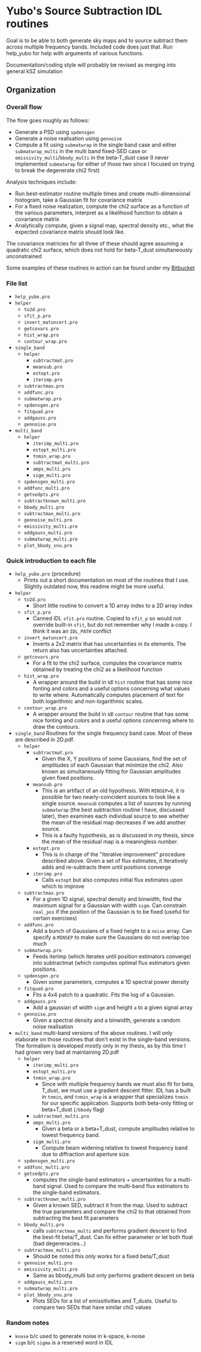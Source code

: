 # Yubo's Source Subtraction IDL routines

Goal is to be able to both generate sky maps and to source subtract them across
multiple frequency bands. Included code does just that. Run help\_yubo for help
with arguments of various functions.

Documentation/coding style will probably be revised as merging into general kSZ
simulation

## Organization

### Overall flow

The flow goes roughly as follows:
- Generate a PSD using `spdensgen`
- Generate a noise realisation using `gennoise`
- Compute a fit using `submatwrap` in the single band case and either `submatwrap_multi` in the multi band fixed-SED case or `emissivity_multi`/`bbody_multi` in the beta-T\_dust case (I never implemented `submatwrap` for either of those two since I focused on trying to break the degenerate chi2 first)

Analysis techniques include:
- Run best-estimator routine multiple times and create multi-dimensional histogram, take a Gaussian fit for covariance matrix
- For a fixed noise realization, compute the chi2 surface as a function of the various parameters, interpret as a likelihood function to obtain a covariance matrix
- Analytically compute, given a signal map, spectral density etc., what the expected covariance matrix should look like.

The covariance matricies for all three of these should agree assuming a quadratic chi2 surface, which does not hold for beta-T\_dust simultaneously unconstrained

Some examples of these routines in action can be found under my [Bitbucket](https://bitbucket.org/yubo56/)

### File list
- `help_yubo.pro`
- `helper`
    - `to2d.pro`
    - `sfit_p.pro`
    - `invert_matuncert.pro`
    - `getcovars.pro`
    - `hist_wrap.pro`
    - `contour_wrap.pro`
- `single_band`
    - `helper`
        - `subtractmat.pro`
        - `meansub.pro`
        - `estopt.pro`
        - `iterimp.pro`
    - `subtractmax.pro`
    - `addfunc.pro`
    - `submatwrap.pro`
    - `spdensgen.pro`
    - `fitquad.pro`
    - `addgauss.pro`
    - `gennoise.pro`
- `multi_band`
    - `helper`
         - `iterimp_multi.pro`
         - `estopt_multi.pro`
         - `tnmin_wrap.pro`
         - `subtractmat_multi.pro`
         - `amps_multi.pro`
         - `sigm_multi.pro`
    - `spdensgen_multi.pro`
    - `addfunc_multi.pro`
    - `getsedpts.pro`
    - `subtractknown_multi.pro`
    - `bbody_multi.pro`
    - `subtractmax_multi.pro`
    - `gennoise_multi.pro`
    - `emissivity_multi.pro`
    - `addgauss_multi.pro`
    - `submatwrap_multi.pro`
    - `plot_bbody_snu.pro`

### Quick introduction to each file
- `help_yubo.pro` (procedure)
    - Prints out a short documentation on most of the routines that I use. Slightly outdated now, this readme might be more useful.
- `helper`
    - `to2d.pro`
        - Short little routine to convert a 1D array index to a 2D array index
    - `sfit_p.pro`
        - Canned IDL `sfit.pro` routine. Copied to `sfit_p` so would not override built-in `sfit`, but do not remember why I made a copy. I think it was an `IDL_PATH` conflict
    - `invert_matuncert.pro`
        - Inverts a 2x2 matrix that has uncertainties in its elements. The return also has uncertainties attached.
    - `getcovars.pro`
        - For a fit to the chi2 surface, computes the covariance matrix obtained by treating the chi2 as a likelihood function
    - `hist_wrap.pro`
        - A wrapper around the build in idl `hist` routine that has some nice fonting and colors and a useful options concerning what values to write where. Automatically computes placement of text for both logarithmic and non-logarithmic scales.
    - `contour_wrap.pro`
        - A wrapper around the build in idl `contour` routine that has some nice fonting and colors and a useful options concerning where to draw the contours.
- `single_band` Routines for the single frequency band case. Most of these are described in 2D.pdf.
    - `helper`
        - `subtractmat.pro`
            - Given the X, Y positions of some Gaussians, find the set of amplitudes of each Gaussian that minimize the chi2. Also known as simultaneously fitting for Gaussian amplitudes given fixed positions.
        - `meansub.pro`
            - This is an artifact of an old hypothesis. With `MINSEP=0`, it is possible for two nearly-coincident sources to look like a single source. `meansub` computes a list of sources by running `submatwrap` (the best subtraction routine I have, discussed later), then examines each individual source to see whether the mean of the residual map decreases if we add another source.
            - This is a faulty hypothesis, as is discussed in my thesis, since the mean of the residual map is a meaningless number.
        - `estopt.pro`
            - This is in charge of the "iterative improvement" procedure described above. Given a set of flux estimates, it iteratively adds and re-subtracts them until positions converge
        - `iterimp.pro`
            - Calls `estopt` but also computes initial flux estimates upon which to improve
    - `subtractmax.pro`
        - For a given 1D signal, spectral density and binwidth, find the maximum signal for a Gaussian with width `sigm`. Can constrain `real_pos` if the position of the Gaussian is to be fixed (useful for certain exercises)
    - `addfunc.pro`
        - Add a bunch of Gaussians of a fixed height to a `noise` array. Can specify a `MINSEP` to make sure the Gaussians do not overlap too much
    - `submatwrap.pro`
        - Feeds iterimp (which iterates until position estimators converge) into subtractmat (which computes optimal flux estimators given positions.
    - `spdensgen.pro`
        - Given some parameters, computes a 1D spectral power density
    - `fitquad.pro`
        - Fits a 4x4 patch to a quadratic. Fits the log of a Gaussian.
    - `addgauss.pro`
        - Add a gaussian of width `sigm` and height `a` to a given signal array
    - `gennoise.pro`
        - Given a spectral density and a binwidth, generate a random noise realisation
- `multi_band` multi-band versions of the above routines. I will only elaborate on those routines that don't exist in the single-band versions. The formalism is developed mostly only in my thesis, as by this time I had grown very bad at maintaining 2D.pdf
    - `helper`
         - `iterimp_multi.pro`
         - `estopt_multi.pro`
         - `tnmin_wrap.pro`
            - Since with multiple frequency bands we must also fit for beta, T\_dust, we must use a gradient descent fitter. IDL has a built in `tnmin`, and `tnmin_wrap` is a wrapper that specializes `tnmin` for our specific application. Supports both beta-only fitting or beta+T\_dust (`/bbody` flag)
         - `subtractmat_multi.pro`
         - `amps_multi.pro`
            - Given a beta or a beta+T\_dust, compute amplitudes relative to lowest frequency band.
         - `sigm_multi.pro`
            - Compute beam widening relative to lowest frequency band due to diffraction and aperture size.
    - `spdensgen_multi.pro`
    - `addfunc_multi.pro`
    - `getsedpts.pro`
        - computes the single-band estimators + uncertainties for a multi-band signal. Used to compare the multi-band flux estimators to the single-band estimators.
    - `subtractknown_multi.pro`
        - Given a known SED, subtract it from the map. Used to subtract the true parameters and compare the chi2 to that obtained from subtracting the best fit parameters
    - `bbody_multi.pro`
        - calls `subtractmax_multi` and performs gradient descent to find the best-fit beta/T\_dust. Can fix either parameter or let both float (bad degeneracies...)
    - `subtractmax_multi.pro`
        - Should be noted this only works for a fixed beta/T\_dust
    - `gennoise_multi.pro`
    - `emissivity_multi.pro`
        - Same as bbody_multi but only performs gradient descent on beta
    - `addgauss_multi.pro`
    - `submatwrap_multi.pro`
    - `plot_bbody_snu.pro`
        - Plots SEDs for a list of emissitivities and T\_dusts. Useful to compare two SEDs that have similar chi2 values

### Random notes
- `knose` b/c used to generate noise in k-space, k-noise
- `sigm` b/c `sigma` is a reserved word in IDL
